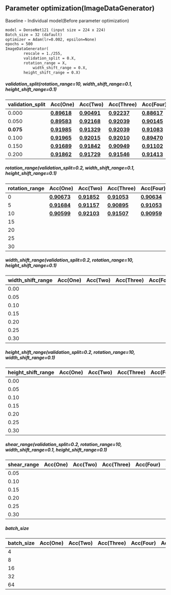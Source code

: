 ## Parameter optimization(ImageDataGenerator)

Baseline - Individual model(Before parameter optimization)

```markdown
model = DenseNet121 (input size = 224 x 224)
Batch_size = 32 (dafault)
optimizer = Adam(lr=0.002, epsilon=None)
epochs = 500
ImageDataGenerator(
		rescale = 1./255, 
		validation_split = 0.X,
  		rotation_range = X,
    		width_shift_range = 0.X,
		height_shift_range = 0.X)
```

##### validation_split(rotation_range=10, width_shift_range=0.1, height_shift_range=0.1)

| validation_split | Acc(One)                                                     | Acc(Two)                                                     | Acc(Three)                                                   | Acc(Four)                                                    | Acc(Five)                                                    | Average      |
| ---------------- | ------------------------------------------------------------ | ------------------------------------------------------------ | ------------------------------------------------------------ | ------------------------------------------------------------ | ------------------------------------------------------------ | ------------ |
| 0.000            | [**0.89618**](https://github.com/d9249/DACON/blob/main/%EC%BB%B4%ED%93%A8%ED%84%B0%20%EB%B9%84%EC%A0%84%20%ED%95%99%EC%8A%B5%20%EA%B2%BD%EC%A7%84%20%EB%8C%80%ED%9A%8C/Parameter%20optimization(ImageDataGenerator)/Validation_split/Validation_split_0.000_1_DenseNet121(public-0.92647%2C%20private-0.89618).ipynb) | [**0.90491**](https://github.com/d9249/DACON/blob/main/%EC%BB%B4%ED%93%A8%ED%84%B0%20%EB%B9%84%EC%A0%84%20%ED%95%99%EC%8A%B5%20%EA%B2%BD%EC%A7%84%20%EB%8C%80%ED%9A%8C/Parameter%20optimization(ImageDataGenerator)/Validation_split/Validation_split_0.000_2_DenseNet121(public-0.92647%2C%20private-0.90491).ipynb) | [**0.92237**](https://github.com/d9249/DACON/blob/main/%EC%BB%B4%ED%93%A8%ED%84%B0%20%EB%B9%84%EC%A0%84%20%ED%95%99%EC%8A%B5%20%EA%B2%BD%EC%A7%84%20%EB%8C%80%ED%9A%8C/Parameter%20optimization(ImageDataGenerator)/Validation_split/Validation_split_0.000_3_DenseNet121(public-0.94117%2C%20private-0.92237).ipynb) | [**0.88617**](https://github.com/d9249/DACON/blob/main/%EC%BB%B4%ED%93%A8%ED%84%B0%20%EB%B9%84%EC%A0%84%20%ED%95%99%EC%8A%B5%20%EA%B2%BD%EC%A7%84%20%EB%8C%80%ED%9A%8C/Parameter%20optimization(ImageDataGenerator)/Validation_split/Validation_split_0.000_4_DenseNet121(public-0.91176%2C%20private-0.88617).ipynb) | [**0.91448**](https://github.com/d9249/DACON/blob/main/%EC%BB%B4%ED%93%A8%ED%84%B0%20%EB%B9%84%EC%A0%84%20%ED%95%99%EC%8A%B5%20%EA%B2%BD%EC%A7%84%20%EB%8C%80%ED%9A%8C/Parameter%20optimization(ImageDataGenerator)/Validation_split/Validation_split_0.000_5_DenseNet121(public-0.94117%2C%20private-0.91448).ipynb) | **0.904822** |
| 0.050            | [**0.89583**](https://github.com/d9249/DACON/blob/main/%EC%BB%B4%ED%93%A8%ED%84%B0%20%EB%B9%84%EC%A0%84%20%ED%95%99%EC%8A%B5%20%EA%B2%BD%EC%A7%84%20%EB%8C%80%ED%9A%8C/Parameter%20optimization(ImageDataGenerator)/Validation_split/Validation_split_0.050_1_DenseNet121(public-0.91176%2C%20private-0.89583).ipynb) | [**0.92168**](https://github.com/d9249/DACON/blob/main/%EC%BB%B4%ED%93%A8%ED%84%B0%20%EB%B9%84%EC%A0%84%20%ED%95%99%EC%8A%B5%20%EA%B2%BD%EC%A7%84%20%EB%8C%80%ED%9A%8C/Parameter%20optimization(ImageDataGenerator)/Validation_split/Validation_split_0.050_2_DenseNet121(public-0.93627%2C%20private-0.92168).ipynb) | [**0.92039**](https://github.com/d9249/DACON/blob/main/%EC%BB%B4%ED%93%A8%ED%84%B0%20%EB%B9%84%EC%A0%84%20%ED%95%99%EC%8A%B5%20%EA%B2%BD%EC%A7%84%20%EB%8C%80%ED%9A%8C/Parameter%20optimization(ImageDataGenerator)/Validation_split/Validation_split_0.050_3_DenseNet121(public-0.93627%2C%20private-0.92039).ipynb) | [**0.90145**](https://github.com/d9249/DACON/blob/main/%EC%BB%B4%ED%93%A8%ED%84%B0%20%EB%B9%84%EC%A0%84%20%ED%95%99%EC%8A%B5%20%EA%B2%BD%EC%A7%84%20%EB%8C%80%ED%9A%8C/Parameter%20optimization(ImageDataGenerator)/Validation_split/Validation_split_0.050_4_DenseNet121(public-0.90686%2C%20private-0.90145).ipynb) | [**0.88434**](https://github.com/d9249/DACON/blob/main/%EC%BB%B4%ED%93%A8%ED%84%B0%20%EB%B9%84%EC%A0%84%20%ED%95%99%EC%8A%B5%20%EA%B2%BD%EC%A7%84%20%EB%8C%80%ED%9A%8C/Parameter%20optimization(ImageDataGenerator)/Validation_split/Validation_split_0.050_5_DenseNet121(public-0.91666%2C%20private-0.88434).ipynb) | **0.904738** |
| **0.075**        | [**0.91985**](https://github.com/d9249/DACON/blob/main/%EC%BB%B4%ED%93%A8%ED%84%B0%20%EB%B9%84%EC%A0%84%20%ED%95%99%EC%8A%B5%20%EA%B2%BD%EC%A7%84%20%EB%8C%80%ED%9A%8C/Parameter%20optimization(ImageDataGenerator)/Validation_split/Validation_split_0.075_1_DenseNet121(public-0.92647%2C%20private-0.91985).ipynb) | [**0.91329**](https://github.com/d9249/DACON/blob/main/%EC%BB%B4%ED%93%A8%ED%84%B0%20%EB%B9%84%EC%A0%84%20%ED%95%99%EC%8A%B5%20%EA%B2%BD%EC%A7%84%20%EB%8C%80%ED%9A%8C/Parameter%20optimization(ImageDataGenerator)/Validation_split/Validation_split_0.075_2_DenseNet121(public-0.92647%2C%20private-0.91329).ipynb) | [**0.92039**](https://github.com/d9249/DACON/blob/main/%EC%BB%B4%ED%93%A8%ED%84%B0%20%EB%B9%84%EC%A0%84%20%ED%95%99%EC%8A%B5%20%EA%B2%BD%EC%A7%84%20%EB%8C%80%ED%9A%8C/Parameter%20optimization(ImageDataGenerator)/Validation_split/Validation_split_0.075_3_DenseNet121(public-0.95098%2C%20private-0.92039).ipynb) | [**0.91083**](https://github.com/d9249/DACON/blob/main/%EC%BB%B4%ED%93%A8%ED%84%B0%20%EB%B9%84%EC%A0%84%20%ED%95%99%EC%8A%B5%20%EA%B2%BD%EC%A7%84%20%EB%8C%80%ED%9A%8C/Parameter%20optimization(ImageDataGenerator)/Validation_split/Validation_split_0.075_4_DenseNet121(public-0.91176%2C%20private-0.91083).ipynb) | [**0.92192**](https://github.com/d9249/DACON/blob/main/%EC%BB%B4%ED%93%A8%ED%84%B0%20%EB%B9%84%EC%A0%84%20%ED%95%99%EC%8A%B5%20%EA%B2%BD%EC%A7%84%20%EB%8C%80%ED%9A%8C/Parameter%20optimization(ImageDataGenerator)/Validation_split/Validation_split_0.075_5_DenseNet121(public-0.95098%2C%20private-0.92192).ipynb) | **0.917256** |
| 0.100            | [**0.91965**](https://github.com/d9249/DACON/blob/main/%EC%BB%B4%ED%93%A8%ED%84%B0%20%EB%B9%84%EC%A0%84%20%ED%95%99%EC%8A%B5%20%EA%B2%BD%EC%A7%84%20%EB%8C%80%ED%9A%8C/Parameter%20optimization(ImageDataGenerator)/Validation_split/Validation_split_0.100_1_DenseNet121(public-0.94117%2C%20private-0.91965).ipynb) | [**0.92015**](https://github.com/d9249/DACON/blob/main/%EC%BB%B4%ED%93%A8%ED%84%B0%20%EB%B9%84%EC%A0%84%20%ED%95%99%EC%8A%B5%20%EA%B2%BD%EC%A7%84%20%EB%8C%80%ED%9A%8C/Parameter%20optimization(ImageDataGenerator)/Validation_split/Validation_split_0.100_2_DenseNet121(public-0.91176%2C%20private-0.92015).ipynb) | [**0.92010**](https://github.com/d9249/DACON/blob/main/%EC%BB%B4%ED%93%A8%ED%84%B0%20%EB%B9%84%EC%A0%84%20%ED%95%99%EC%8A%B5%20%EA%B2%BD%EC%A7%84%20%EB%8C%80%ED%9A%8C/Parameter%20optimization(ImageDataGenerator)/Validation_split/Validation_split_0.100_3_DenseNet121(public-0.93137%2C%20private-0.92010).ipynb) | [**0.89470**](https://github.com/d9249/DACON/blob/main/%EC%BB%B4%ED%93%A8%ED%84%B0%20%EB%B9%84%EC%A0%84%20%ED%95%99%EC%8A%B5%20%EA%B2%BD%EC%A7%84%20%EB%8C%80%ED%9A%8C/Parameter%20optimization(ImageDataGenerator)/Validation_split/Validation_split_0.100_4_DenseNet121(public-0.94117%2C%20private-0.89470).ipynb) | [**0.91359**](https://github.com/d9249/DACON/blob/main/%EC%BB%B4%ED%93%A8%ED%84%B0%20%EB%B9%84%EC%A0%84%20%ED%95%99%EC%8A%B5%20%EA%B2%BD%EC%A7%84%20%EB%8C%80%ED%9A%8C/Parameter%20optimization(ImageDataGenerator)/Validation_split/Validation_split_0.100_5_DenseNet121(public-0.90686%2C%20private-0.91359).ipynb) | **0.913638** |
| 0.150            | [**0.91689**](https://github.com/d9249/DACON/blob/main/%EC%BB%B4%ED%93%A8%ED%84%B0%20%EB%B9%84%EC%A0%84%20%ED%95%99%EC%8A%B5%20%EA%B2%BD%EC%A7%84%20%EB%8C%80%ED%9A%8C/Parameter%20optimization(ImageDataGenerator)/Validation_split/Validation_split_0.150_1_DenseNet121(public-0.93627%2C%20private-0.91689).ipynb) | [**0.91842**](https://github.com/d9249/DACON/blob/main/%EC%BB%B4%ED%93%A8%ED%84%B0%20%EB%B9%84%EC%A0%84%20%ED%95%99%EC%8A%B5%20%EA%B2%BD%EC%A7%84%20%EB%8C%80%ED%9A%8C/Parameter%20optimization(ImageDataGenerator)/Validation_split/Validation_split_0.150_2_DenseNet121(public-0.92647%2C%20private-0.91842).ipynb) | [**0.90949**](https://github.com/d9249/DACON/blob/main/%EC%BB%B4%ED%93%A8%ED%84%B0%20%EB%B9%84%EC%A0%84%20%ED%95%99%EC%8A%B5%20%EA%B2%BD%EC%A7%84%20%EB%8C%80%ED%9A%8C/Parameter%20optimization(ImageDataGenerator)/Validation_split/Validation_split_0.150_3_DenseNet121(public-0.93137%2C%20private-0.90949).ipynb) | [**0.91102**](https://github.com/d9249/DACON/blob/main/%EC%BB%B4%ED%93%A8%ED%84%B0%20%EB%B9%84%EC%A0%84%20%ED%95%99%EC%8A%B5%20%EA%B2%BD%EC%A7%84%20%EB%8C%80%ED%9A%8C/Parameter%20optimization(ImageDataGenerator)/Validation_split/Validation_split_0.150_4_DenseNet121(public-0.91176%2C%20private-0.91102).ipynb) | [**0.92010**](https://github.com/d9249/DACON/blob/main/%EC%BB%B4%ED%93%A8%ED%84%B0%20%EB%B9%84%EC%A0%84%20%ED%95%99%EC%8A%B5%20%EA%B2%BD%EC%A7%84%20%EB%8C%80%ED%9A%8C/Parameter%20optimization(ImageDataGenerator)/Validation_split/Validation_split_0.150_5_DenseNet121(public-0.92647%2C%20private-0.92010).ipynb) | **0.915184** |
| 0.200            | [**0.91862**](https://github.com/d9249/DACON/blob/main/%EC%BB%B4%ED%93%A8%ED%84%B0%20%EB%B9%84%EC%A0%84%20%ED%95%99%EC%8A%B5%20%EA%B2%BD%EC%A7%84%20%EB%8C%80%ED%9A%8C/Parameter%20optimization(ImageDataGenerator)/Validation_split/Validation_split_0.200_1_DenseNet121(public-0.91666%2C%20private-0.91862).ipynb) | [**0.91729**](https://github.com/d9249/DACON/blob/main/%EC%BB%B4%ED%93%A8%ED%84%B0%20%EB%B9%84%EC%A0%84%20%ED%95%99%EC%8A%B5%20%EA%B2%BD%EC%A7%84%20%EB%8C%80%ED%9A%8C/Parameter%20optimization(ImageDataGenerator)/Validation_split/Validation_split_0.200_2_DenseNet121(public-0.92647%2C%20private-0.91729).ipynb) | [**0.91546**](https://github.com/d9249/DACON/blob/main/%EC%BB%B4%ED%93%A8%ED%84%B0%20%EB%B9%84%EC%A0%84%20%ED%95%99%EC%8A%B5%20%EA%B2%BD%EC%A7%84%20%EB%8C%80%ED%9A%8C/Parameter%20optimization(ImageDataGenerator)/Validation_split/Validation_split_0.200_3_DenseNet121(public-0.94117%2C%20private-0.91546).ipynb) | [**0.91413**](https://github.com/d9249/DACON/blob/main/%EC%BB%B4%ED%93%A8%ED%84%B0%20%EB%B9%84%EC%A0%84%20%ED%95%99%EC%8A%B5%20%EA%B2%BD%EC%A7%84%20%EB%8C%80%ED%9A%8C/Parameter%20optimization(ImageDataGenerator)/Validation_split/Validation_split_0.200_4_DenseNet121(public-0.91666%2C%20private-0.91413).ipynb) | [**0.91073**](https://github.com/d9249/DACON/blob/main/%EC%BB%B4%ED%93%A8%ED%84%B0%20%EB%B9%84%EC%A0%84%20%ED%95%99%EC%8A%B5%20%EA%B2%BD%EC%A7%84%20%EB%8C%80%ED%9A%8C/Parameter%20optimization(ImageDataGenerator)/Validation_split/Validation_split_0.200_5_DenseNet121(public-0.92156%2C%20private-0.91073).ipynb) | **0.915246** |

##### rotation_range(validation_split=0.2, width_shift_range=0.1, height_shift_range=0.1)

| rotation_range | Acc(One)                                                     | Acc(Two)                                                     | Acc(Three)                                                   | Acc(Four)                                                    | Acc(Five)                                                    | Average      |
| -------------- | ------------------------------------------------------------ | ------------------------------------------------------------ | ------------------------------------------------------------ | ------------------------------------------------------------ | ------------------------------------------------------------ | ------------ |
| 0              | [**0.90673**](https://github.com/d9249/DACON/blob/main/%EC%BB%B4%ED%93%A8%ED%84%B0%20%EB%B9%84%EC%A0%84%20%ED%95%99%EC%8A%B5%20%EA%B2%BD%EC%A7%84%20%EB%8C%80%ED%9A%8C/Parameter%20optimization(ImageDataGenerator)/Rotation_range/Rotation_range_00_1_DenseNet121(public-0.88725%2C%20private-0.90673).ipynb) | [**0.91852**](https://github.com/d9249/DACON/blob/main/%EC%BB%B4%ED%93%A8%ED%84%B0%20%EB%B9%84%EC%A0%84%20%ED%95%99%EC%8A%B5%20%EA%B2%BD%EC%A7%84%20%EB%8C%80%ED%9A%8C/Parameter%20optimization(ImageDataGenerator)/Rotation_range/Rotation_range_00_2_DenseNet121(public-0.95098%2C%20private-0.91852).ipynb) | [**0.91053**](https://github.com/d9249/DACON/blob/main/%EC%BB%B4%ED%93%A8%ED%84%B0%20%EB%B9%84%EC%A0%84%20%ED%95%99%EC%8A%B5%20%EA%B2%BD%EC%A7%84%20%EB%8C%80%ED%9A%8C/Parameter%20optimization(ImageDataGenerator)/Rotation_range/Rotation_range_00_3_DenseNet121(public-0.93627%2C%20private-0.91053).ipynb) | [**0.90634**](https://github.com/d9249/DACON/blob/main/%EC%BB%B4%ED%93%A8%ED%84%B0%20%EB%B9%84%EC%A0%84%20%ED%95%99%EC%8A%B5%20%EA%B2%BD%EC%A7%84%20%EB%8C%80%ED%9A%8C/Parameter%20optimization(ImageDataGenerator)/Rotation_range/Rotation_range_00_4_DenseNet121(public-0.91176%2C%20private-0.90634).ipynb) | [**0.91581**](https://github.com/d9249/DACON/blob/main/%EC%BB%B4%ED%93%A8%ED%84%B0%20%EB%B9%84%EC%A0%84%20%ED%95%99%EC%8A%B5%20%EA%B2%BD%EC%A7%84%20%EB%8C%80%ED%9A%8C/Parameter%20optimization(ImageDataGenerator)/Rotation_range/Rotation_range_00_5_DenseNet121(public-0.93137%2C%20private-0.91581).ipynb) | **0.911586** |
| 5              | [**0.91684**](https://github.com/d9249/DACON/blob/main/%EC%BB%B4%ED%93%A8%ED%84%B0%20%EB%B9%84%EC%A0%84%20%ED%95%99%EC%8A%B5%20%EA%B2%BD%EC%A7%84%20%EB%8C%80%ED%9A%8C/Parameter%20optimization(ImageDataGenerator)/Rotation_range/Rotation_range_05_1_DenseNet121(public-0.94117%2C%20private-0.91684).ipynb) | [**0.91157**](https://github.com/d9249/DACON/blob/main/%EC%BB%B4%ED%93%A8%ED%84%B0%20%EB%B9%84%EC%A0%84%20%ED%95%99%EC%8A%B5%20%EA%B2%BD%EC%A7%84%20%EB%8C%80%ED%9A%8C/Parameter%20optimization(ImageDataGenerator)/Rotation_range/Rotation_range_05_2_DenseNet121(public-0.93137%2C%20private-0.91157).ipynb) | [**0.90895**](https://github.com/d9249/DACON/blob/main/%EC%BB%B4%ED%93%A8%ED%84%B0%20%EB%B9%84%EC%A0%84%20%ED%95%99%EC%8A%B5%20%EA%B2%BD%EC%A7%84%20%EB%8C%80%ED%9A%8C/Parameter%20optimization(ImageDataGenerator)/Rotation_range/Rotation_range_05_3_DenseNet121(public-0.91176%2C%20private-0.90895).ipynb) | [**0.91053**](https://github.com/d9249/DACON/blob/main/%EC%BB%B4%ED%93%A8%ED%84%B0%20%EB%B9%84%EC%A0%84%20%ED%95%99%EC%8A%B5%20%EA%B2%BD%EC%A7%84%20%EB%8C%80%ED%9A%8C/Parameter%20optimization(ImageDataGenerator)/Rotation_range/Rotation_range_05_4_DenseNet121(public-0.94117%2C%20private-0.91053).ipynb) | [**0.90969**](https://github.com/d9249/DACON/blob/main/%EC%BB%B4%ED%93%A8%ED%84%B0%20%EB%B9%84%EC%A0%84%20%ED%95%99%EC%8A%B5%20%EA%B2%BD%EC%A7%84%20%EB%8C%80%ED%9A%8C/Parameter%20optimization(ImageDataGenerator)/Rotation_range/Rotation_range_05_5_DenseNet121(public-0.91666%2C%20private-0.90969).ipynb) | **0.911516** |
| 10             | [**0.90599**](https://github.com/d9249/DACON/blob/main/%EC%BB%B4%ED%93%A8%ED%84%B0%20%EB%B9%84%EC%A0%84%20%ED%95%99%EC%8A%B5%20%EA%B2%BD%EC%A7%84%20%EB%8C%80%ED%9A%8C/Parameter%20optimization(ImageDataGenerator)/Rotation_range/Rotation_range_10_1_DenseNet121(public-0.90686%2C%20private-0.90599).ipynb) | [**0.92103**](https://github.com/d9249/DACON/blob/main/%EC%BB%B4%ED%93%A8%ED%84%B0%20%EB%B9%84%EC%A0%84%20%ED%95%99%EC%8A%B5%20%EA%B2%BD%EC%A7%84%20%EB%8C%80%ED%9A%8C/Parameter%20optimization(ImageDataGenerator)/Rotation_range/Rotation_range_10_2_DenseNet121(public-0.95098%2C%20private-0.92103).ipynb) | [**0.91507**](https://github.com/d9249/DACON/blob/main/%EC%BB%B4%ED%93%A8%ED%84%B0%20%EB%B9%84%EC%A0%84%20%ED%95%99%EC%8A%B5%20%EA%B2%BD%EC%A7%84%20%EB%8C%80%ED%9A%8C/Parameter%20optimization(ImageDataGenerator)/Rotation_range/Rotation_range_10_3_DenseNet121(public-0.92647%2C%20private-0.91507).ipynb) | [**0.90959**](https://github.com/d9249/DACON/blob/main/%EC%BB%B4%ED%93%A8%ED%84%B0%20%EB%B9%84%EC%A0%84%20%ED%95%99%EC%8A%B5%20%EA%B2%BD%EC%A7%84%20%EB%8C%80%ED%9A%8C/Parameter%20optimization(ImageDataGenerator)/Rotation_range/Rotation_range_10_4_DenseNet121(public-0.90196%2C%20private-0.90959).ipynb) | [**0.91822**](https://github.com/d9249/DACON/blob/main/%EC%BB%B4%ED%93%A8%ED%84%B0%20%EB%B9%84%EC%A0%84%20%ED%95%99%EC%8A%B5%20%EA%B2%BD%EC%A7%84%20%EB%8C%80%ED%9A%8C/Parameter%20optimization(ImageDataGenerator)/Rotation_range/Rotation_range_10_5_DenseNet121(public-0.94607%2C%20private-0.91822).ipynb) | **0.91398**  |
| 15             |                                                              |                                                              |                                                              |                                                              |                                                              |              |
| 20             |                                                              |                                                              |                                                              |                                                              |                                                              |              |
| 25             |                                                              |                                                              |                                                              |                                                              |                                                              |              |
| 30             |                                                              |                                                              |                                                              |                                                              |                                                              |              |

##### width_shift_range(validation_split=0.2, rotation_range=10, height_shift_range=0.1)

| width_shift_range | Acc(One) | Acc(Two) | Acc(Three) | Acc(Four) | Acc(Five) | Average |
| ----------------- | -------- | -------- | ---------- | --------- | --------- | ------- |
| 0.00              |          |          |            |           |           |         |
| 0.05              |          |          |            |           |           |         |
| 0.10              |          |          |            |           |           |         |
| 0.15              |          |          |            |           |           |         |
| 0.20              |          |          |            |           |           |         |
| 0.25              |          |          |            |           |           |         |
| 0.30              |          |          |            |           |           |         |

##### height_shift_range(validation_split=0.2, rotation_range=10, width_shift_range=0.1)

| height_shift_range | Acc(One) | Acc(Two) | Acc(Three) | Acc(Four) | Acc(Five) | Average |
| ------------------ | -------- | -------- | ---------- | --------- | --------- | ------- |
| 0.00               |          |          |            |           |           |         |
| 0.05               |          |          |            |           |           |         |
| 0.10               |          |          |            |           |           |         |
| 0.15               |          |          |            |           |           |         |
| 0.20               |          |          |            |           |           |         |
| 0.25               |          |          |            |           |           |         |
| 0.30               |          |          |            |           |           |         |

##### shear_range(validation_split=0.2, rotation_range=10, width_shift_range=0.1, height_shift_range=0.1)

| shear_range | Acc(One) | Acc(Two) | Acc(Three) | Acc(Four) | Acc(Five) | Average |
| ----------- | -------- | -------- | ---------- | --------- | --------- | ------- |
| 0.05        |          |          |            |           |           |         |
| 0.10        |          |          |            |           |           |         |
| 0.15        |          |          |            |           |           |         |
| 0.20        |          |          |            |           |           |         |
| 0.25        |          |          |            |           |           |         |
| 0.30        |          |          |            |           |           |         |

##### batch_size

| batch_size | Acc(One) | Acc(Two) | Acc(Three) | Acc(Four) | Acc(Five) | Average |
| ---------- | -------- | -------- | ---------- | --------- | --------- | ------- |
| 4           |          |          |            |           |           |         |
| 8           |          |          |            |           |           |         |
| 16         |          |          |            |           |           |         |
| 32         |          |          |            |           |           |         |
| 64         |         |          |            |           |           |         |
